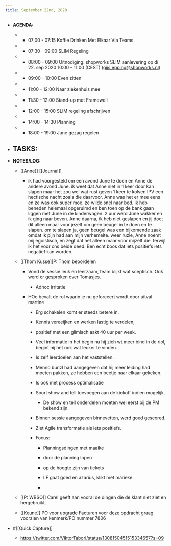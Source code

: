 ```yaml
---
title: September 22nd, 2020
---
```


- **AGENDA:**
	 - - 07:00 - 07:15 Koffie Drinken Met Elkaar Via Teams

	 - - 07:30 - 09:00 SLIM Regeling

	 - - 08:00 - 09:00 Uitnodiging: shopworks SLIM aanlevering op di 22. sep 2020 10:00 - 11:00 (CEST) (gijs.epping@shopworks.nl)

	 - - 09:00 - 10:00 Even zitten

	 - - 11:00 - 12:00 Naar ziekenhuis mee

	 - - 11:30 - 12:00 Stand-up met Framewell

	 - - 12:00 - 15:00 SLIM regeling afschrijven

	 - - 14:00 - 14:30 Planning

	 - - 18:00 - 19:00 June gezag regelen

- **TASKS:**
	 - 

- **NOTES/LOG:**
	 - [[Anne]] [[Journal]]
		 - ik had voorgesteld om een avond June te doen en Anne de andere avond June. ik weet dat Anne niet in 1 keer door kan slapen maar het zou wel wat rust geven 1 keer  te kolven IPV een hectische nacht zoals die daarvoor. Anne was het er mee eens en ze was ook super moe. ze wilde snel naar bed. ik heb beneden helemaal opgeruimd en ben toen op de bank gaan liggen met June in de kinderwagen. 2 uur werd June wakker en ik ging naar boven. Anne daarna, ik heb niet geslapen en jij doet dit alleen maar voor jezelf om geen beugel in te doen en te slapen. om te slapen ja, geen beugel was een bijkomende zaak omdat ik pijn had aan mijn verhemelte. weer ruzie, Anne noemt mij egoistisch, en zegt dat het alleen maar voor mijzelf die. terwijl ik het voor ons beide deed. Ben echt boos dat iets positiefs iets negatief kan worden. 

	 - [[Thom Kusse]]P: Thom beoordelen
		 - Vond de sessie leuk en leerzaam, team blijkt wat sceptisch. Ook werd er gesproken over Tomasjes. 
			 - Adhoc irritatie

		 - HOe bevalt de rol waarin je nu geforceert wordt door uitval martine
			 - Erg schakelen komt er steeds betere in.

			 - Kennis vereeijken en werken lastig te verdelen,

			 - positief met een glimlach aakt 40 uur per week.

			 - Veel informatie in het begin nu hij zich wt meer bind in de riol, begint hij het ook wat leuker te vinden.

			 - Is zelf leerdoelen aan het vaststellen.

			 - Menno bunzl had aangegeven dat hij meer leiding had moeten pakken, ze hebben een beetje naar elkaar gekeken. 

			 - Is ook met process optimalisatie 

			 - Soort show and tell toevoegen aan de kickoff indien mogelijk.
				 - De show en tell onderdelen moeten wel eerst bij de PM bekend zijn.

			 - Binnen sessie aangegeven binnevetten, werd goed gescored.

			 - Ziet Agile transformatie als iets positiefs.

			 - Focus:
				 - Planningsdingen met maaike

				 - door de planning lopen

				 - op de hoogte zijn van tickets

				 - LF gaat goed en azarius, klikt met marieke.

				 - 

	 - [[P: WBSO]] Carel geeft aan vooral de dingen die de klant niet ziet en hergebruikt.

	 - [[Keune]] PO voor upgrade Facturen
voor deze opdracht graag voorzien van kenmerk/PO nummer 7806

- #[[Quick Capture]]
	 - https://twitter.com/ViktorTabori/status/1308150451515334657?s=09


